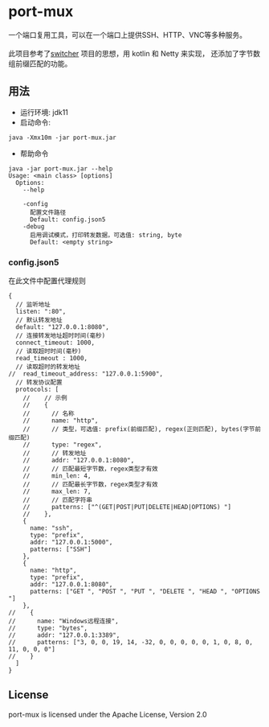 # port-mux
一个端口复用工具，可以在一个端口上提供SSH、HTTP、VNC等多种服务。
<br><br>
此项目参考了[switcher](https://github.com/jackyspy/switcher) 项目的思想，用 kotlin 和 Netty 来实现，
还添加了字节数组前缀匹配的功能。

## 用法
- 运行环境: jdk11
- 启动命令:
```
java -Xmx10m -jar port-mux.jar
```
- 帮助命令
```
java -jar port-mux.jar --help
Usage: <main class> [options]
  Options:
    --help

    -config
      配置文件路径
      Default: config.json5
    -debug
      启用调试模式，打印转发数据，可选值: string, byte
      Default: <empty string>
```

### config.json5
在此文件中配置代理规则
```json5
{
  // 监听地址
  listen: ":80",
  // 默认转发地址
  default: "127.0.0.1:8080",
  // 连接转发地址超时时间(毫秒)
  connect_timeout: 1000,
  // 读取超时时间(毫秒)
  read_timeout : 1000,
  // 读取超时的转发地址
//  read_timeout_address: "127.0.0.1:5900",
  // 转发协议配置
  protocols: [
    //    // 示例
    //    {
    //      // 名称
    //      name: "http",
    //      // 类型，可选值: prefix(前缀匹配), regex(正则匹配), bytes(字节前缀匹配)
    //      type: "regex",
    //      // 转发地址
    //      addr: "127.0.0.1:8080",
    //      // 匹配最短字节数，regex类型才有效
    //      min_len: 4,
    //      // 匹配最长字节数，regex类型才有效
    //      max_len: 7,
    //      // 匹配字符串
    //      patterns: ["^(GET|POST|PUT|DELETE|HEAD|OPTIONS) "]
    //    },
    {
      name: "ssh",
      type: "prefix",
      addr: "127.0.0.1:5000",
      patterns: ["SSH"]
    },
    {
      name: "http",
      type: "prefix",
      addr: "127.0.0.1:8080",
      patterns: ["GET ", "POST ", "PUT ", "DELETE ", "HEAD ", "OPTIONS "]
    },
//    {
//      name: "Windows远程连接",
//      type: "bytes",
//      addr: "127.0.0.1:3389",
//      patterns: ["3, 0, 0, 19, 14, -32, 0, 0, 0, 0, 0, 1, 0, 8, 0, 11, 0, 0, 0"]
//    }
  ]
}
```

## License
port-mux is licensed under the Apache License, Version 2.0 